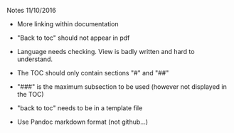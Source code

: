 Notes 11/10/2016
* More linking within documentation
* "Back to toc" should not appear in pdf


* Language needs checking. View is badly written and hard to
  understand.
* The TOC should only contain sections "#" and "##"
* "###" is the maximum subsection to be used (however not displayed in
  the TOC)
* "back to toc" needs to be in a template file
* Use Pandoc markdown format (not github...)
